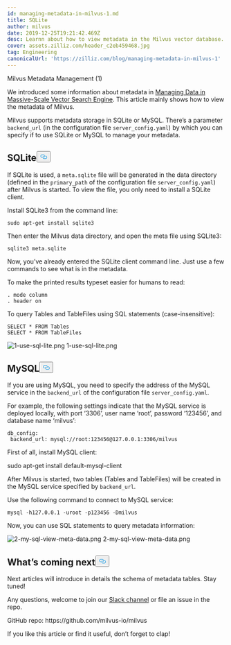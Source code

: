 ```yaml
---
id: managing-metadata-in-milvus-1.md
title: SQLite
author: milvus
date: 2019-12-25T19:21:42.469Z
desc: Learnn about how to view metadata in the Milvus vector database.
cover: assets.zilliz.com/header_c2eb459468.jpg
tag: Engineering
canonicalUrl: 'https://zilliz.com/blog/managing-metadata-in-milvus-1'
---
```

<custom-h1>Milvus Metadata Management (1)</custom-h1><p>We introduced some information about metadata in <a href="https://medium.com/@milvusio/managing-data-in-massive-scale-vector-search-engine-db2e8941ce2f">Managing Data in Massive-Scale Vector Search Engine</a>. This article mainly shows how to view the metadata of Milvus.</p>
<p>Milvus supports metadata storage in SQLite or MySQL. There’s a parameter <code translate="no">backend_url</code> (in the configuration file <code translate="no">server_config.yaml</code>) by which you can specify if to use SQLite or MySQL to manage your metadata.</p>
<h2 id="SQLite" class="common-anchor-header">SQLite<button data-href="#SQLite" class="anchor-icon" translate="no">
      <svg translate="no"
        aria-hidden="true"
        focusable="false"
        height="20"
        version="1.1"
        viewBox="0 0 16 16"
        width="16"
      >
        <path
          fill="#0092E4"
          fill-rule="evenodd"
          d="M4 9h1v1H4c-1.5 0-3-1.69-3-3.5S2.55 3 4 3h4c1.45 0 3 1.69 3 3.5 0 1.41-.91 2.72-2 3.25V8.59c.58-.45 1-1.27 1-2.09C10 5.22 8.98 4 8 4H4c-.98 0-2 1.22-2 2.5S3 9 4 9zm9-3h-1v1h1c1 0 2 1.22 2 2.5S13.98 12 13 12H9c-.98 0-2-1.22-2-2.5 0-.83.42-1.64 1-2.09V6.25c-1.09.53-2 1.84-2 3.25C6 11.31 7.55 13 9 13h4c1.45 0 3-1.69 3-3.5S14.5 6 13 6z"
        ></path>
      </svg>
    </button></h2><p>If SQLite is used, a <code translate="no">meta.sqlite</code> file will be generated in the data directory (defined in the <code translate="no">primary_path</code> of the configuration file <code translate="no">server_config.yaml</code>) after Milvus is started. To view the file, you only need to install a SQLite client.</p>
<p>Install SQLite3 from the command line:</p>
<pre><code translate="no">sudo apt-get install sqlite3
</code></pre>
<p>Then enter the Milvus data directory, and open the meta file using SQLite3:</p>
<pre><code translate="no">sqlite3 meta.sqlite
</code></pre>
<p>Now, you’ve already entered the SQLite client command line. Just use a few commands to see what is in the metadata.</p>
<p>To make the printed results typeset easier for humans to read:</p>
<pre><code translate="no">. mode column
. header on
</code></pre>
<p>To query Tables and TableFiles using SQL statements (case-insensitive):</p>
<pre><code translate="no">SELECT * FROM Tables
SELECT * FROM TableFiles
</code></pre>
<p>
  <span class="img-wrapper">
    <img translate="no" src="https://assets.zilliz.com/1_use_sql_lite_2418fc1787.png" alt="1-use-sql-lite.png" class="doc-image" id="1-use-sql-lite.png" />
    <span>1-use-sql-lite.png</span>
  </span>
</p>
<h2 id="MySQL" class="common-anchor-header">MySQL<button data-href="#MySQL" class="anchor-icon" translate="no">
      <svg translate="no"
        aria-hidden="true"
        focusable="false"
        height="20"
        version="1.1"
        viewBox="0 0 16 16"
        width="16"
      >
        <path
          fill="#0092E4"
          fill-rule="evenodd"
          d="M4 9h1v1H4c-1.5 0-3-1.69-3-3.5S2.55 3 4 3h4c1.45 0 3 1.69 3 3.5 0 1.41-.91 2.72-2 3.25V8.59c.58-.45 1-1.27 1-2.09C10 5.22 8.98 4 8 4H4c-.98 0-2 1.22-2 2.5S3 9 4 9zm9-3h-1v1h1c1 0 2 1.22 2 2.5S13.98 12 13 12H9c-.98 0-2-1.22-2-2.5 0-.83.42-1.64 1-2.09V6.25c-1.09.53-2 1.84-2 3.25C6 11.31 7.55 13 9 13h4c1.45 0 3-1.69 3-3.5S14.5 6 13 6z"
        ></path>
      </svg>
    </button></h2><p>If you are using MySQL, you need to specify the address of the MySQL service in the <code translate="no">backend_url</code> of the configuration file <code translate="no">server_config.yaml</code>.</p>
<p>For example, the following settings indicate that the MySQL service is deployed locally, with port ‘3306’, user name ‘root’, password ‘123456’, and database name ‘milvus’:</p>
<pre><code translate="no">db_config:
 backend_url: mysql://root:123456@127.0.0.1:3306/milvus
</code></pre>
<p>First of all, install MySQL client:</p>
<p>sudo apt-get install default-mysql-client</p>
<p>After Milvus is started, two tables (Tables and TableFiles) will be created in the MySQL service specified by <code translate="no">backend_url</code>.</p>
<p>Use the following command to connect to MySQL service:</p>
<pre><code translate="no">mysql -h127.0.0.1 -uroot -p123456 -Dmilvus
</code></pre>
<p>Now, you can use SQL statements to query metadata information:</p>
<p>
  <span class="img-wrapper">
    <img translate="no" src="https://assets.zilliz.com/2_my_sql_view_meta_data_c871735349.png" alt="2-my-sql-view-meta-data.png" class="doc-image" id="2-my-sql-view-meta-data.png" />
    <span>2-my-sql-view-meta-data.png</span>
  </span>
</p>
<h2 id="What’s-coming-next" class="common-anchor-header">What’s coming next<button data-href="#What’s-coming-next" class="anchor-icon" translate="no">
      <svg translate="no"
        aria-hidden="true"
        focusable="false"
        height="20"
        version="1.1"
        viewBox="0 0 16 16"
        width="16"
      >
        <path
          fill="#0092E4"
          fill-rule="evenodd"
          d="M4 9h1v1H4c-1.5 0-3-1.69-3-3.5S2.55 3 4 3h4c1.45 0 3 1.69 3 3.5 0 1.41-.91 2.72-2 3.25V8.59c.58-.45 1-1.27 1-2.09C10 5.22 8.98 4 8 4H4c-.98 0-2 1.22-2 2.5S3 9 4 9zm9-3h-1v1h1c1 0 2 1.22 2 2.5S13.98 12 13 12H9c-.98 0-2-1.22-2-2.5 0-.83.42-1.64 1-2.09V6.25c-1.09.53-2 1.84-2 3.25C6 11.31 7.55 13 9 13h4c1.45 0 3-1.69 3-3.5S14.5 6 13 6z"
        ></path>
      </svg>
    </button></h2><p>Next articles will introduce in details the schema of metadata tables. Stay tuned!</p>
<p>Any questions, welcome to join our <a href="https://join.slack.com/t/milvusio/shared_invite/enQtNzY1OTQ0NDI3NjMzLWNmYmM1NmNjOTQ5MGI5NDhhYmRhMGU5M2NhNzhhMDMzY2MzNDdlYjM5ODQ5MmE3ODFlYzU3YjJkNmVlNDQ2ZTk">Slack channel</a> or file an issue in the repo.</p>
<p>GitHub repo: https://github.com/milvus-io/milvus</p>
<p>If you like this article or find it useful, don’t forget to clap!</p>
